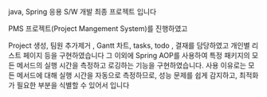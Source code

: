 java, Spring 응용 S/W  개발 최종 프로젝트 입니다

PMS 프로젝트(Project Mangement System)를 진행하였고 

Project 생성, 팀원 추가제거 , Gantt 차트, tasks, todo , 결재를 담당하였고 개인별 리스트 페이지 등을 구현하였습니다
그 이외에 Spring AOP를 사용하여 특정 패키지의 모든 메서드의 실행 시간을 측정하고 로깅하는 기능을 구현하였습니다.
사용 이유로는 모든 메서드에 대해 실행 시간을 자동으로 측정하므로, 성능 문제를 쉽게 감지하고, 최적화가 필요한 부분을 식별할 수 있어서 입니다


